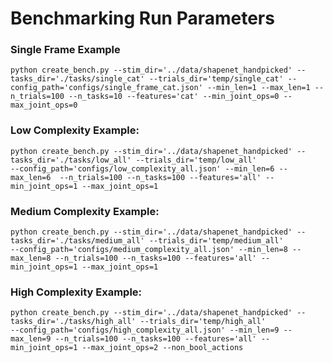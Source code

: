 # Benchmarking Run Parameters

### Single Frame Example
    python create_bench.py --stim_dir='../data/shapenet_handpicked' --tasks_dir='./tasks/single_cat' --trials_dir='temp/single_cat' --config_path='configs/single_frame_cat.json' --min_len=1 --max_len=1 --n_trials=100 --n_tasks=10 --features='cat' --min_joint_ops=0 --max_joint_ops=0

### Low Complexity Example:
    python create_bench.py --stim_dir='../data/shapenet_handpicked' --tasks_dir='./tasks/low_all' --trials_dir='temp/low_all' 
    --config_path='configs/low_complexity_all.json' --min_len=6 --max_len=6  --n_trials=100 --n_tasks=100 --features='all' --min_joint_ops=1 --max_joint_ops=1

### Medium Complexity Example:
    python create_bench.py --stim_dir='../data/shapenet_handpicked' --tasks_dir='./tasks/medium_all' --trials_dir='temp/medium_all' 
    --config_path='configs/medium_complexity_all.json' --min_len=8 --max_len=8 --n_trials=100 --n_tasks=100 --features='all' --min_joint_ops=1 --max_joint_ops=1

### High Complexity Example:
    python create_bench.py --stim_dir='../data/shapenet_handpicked' --tasks_dir='./tasks/high_all' --trials_dir='temp/high_all' 
    --config_path='configs/high_complexity_all.json' --min_len=9 --max_len=9 --n_trials=100 --n_tasks=100 --features='all' --min_joint_ops=1 --max_joint_ops=2 --non_bool_actions